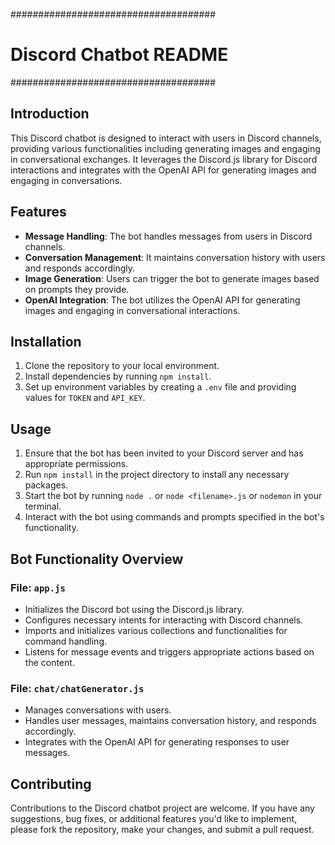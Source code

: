 #####################################
# Discord Chatbot README            #
#####################################

## Introduction
This Discord chatbot is designed to interact with users in Discord channels, providing various functionalities including generating images and engaging in conversational exchanges. It leverages the Discord.js library for Discord interactions and integrates with the OpenAI API for generating images and engaging in conversations.

## Features
- **Message Handling**: The bot handles messages from users in Discord channels.
- **Conversation Management**: It maintains conversation history with users and responds accordingly.
- **Image Generation**: Users can trigger the bot to generate images based on prompts they provide.
- **OpenAI Integration**: The bot utilizes the OpenAI API for generating images and engaging in conversational interactions.

## Installation
1. Clone the repository to your local environment.
2. Install dependencies by running `npm install`.
3. Set up environment variables by creating a `.env` file and providing values for `TOKEN` and `API_KEY`.

## Usage
1. Ensure that the bot has been invited to your Discord server and has appropriate permissions.
2. Run `npm install`  in the project directory to install any necessary packages.
3. Start the bot by running `node .` or `node <filename>.js` or `nodemon` in your terminal.
4. Interact with the bot using commands and prompts specified in the bot's functionality.

## Bot Functionality Overview
### File: `app.js`
- Initializes the Discord bot using the Discord.js library.
- Configures necessary intents for interacting with Discord channels.
- Imports and initializes various collections and functionalities for command handling.
- Listens for message events and triggers appropriate actions based on the content.

### File: `chat/chatGenerator.js`
- Manages conversations with users.
- Handles user messages, maintains conversation history, and responds accordingly.
- Integrates with the OpenAI API for generating responses to user messages.



## Contributing
Contributions to the Discord chatbot project are welcome. If you have any suggestions, bug fixes, or additional features you'd like to implement, please fork the repository, make your changes, and submit a pull request.


